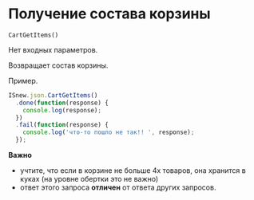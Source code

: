 # Получение состава корзины

`CartGetItems()`

Нет входных параметров.

Возвращает состав корзины.

Пример.
````javascript
ISnew.json.CartGetItems()
  .done(function(response) {
    console.log(response);
  })
  .fail(function(response) {
    console.log('что-то пошло не так!! ', response);
  });
````

**Важно**
* учтите, что если в корзине не больше 4х товаров, она хранится в куках (на уровне обертки это не важно)
* ответ этого запроса **отличен** от ответа других запросов.